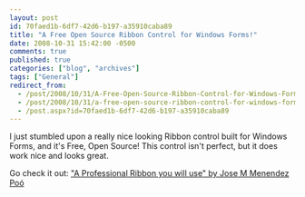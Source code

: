 ```yaml
---
layout: post
id: 70faed1b-6df7-42d6-b197-a35910caba89
title: "A Free Open Source Ribbon Control for Windows Forms!"
date: 2008-10-31 15:42:00 -0500
comments: true
published: true
categories: ["blog", "archives"]
tags: ["General"]
redirect_from: 
  - /post/2008/10/31/A-Free-Open-Source-Ribbon-Control-for-Windows-Forms
  - /post/2008/10/31/a-free-open-source-ribbon-control-for-windows-forms
  - /post.aspx?id=70faed1b-6df7-42d6-b197-a35910caba89
---
```

<!-- more -->
<p>
I just stumbled upon a really nice looking Ribbon control built for Windows Forms, and it&#39;s Free, Open Source! This control isn&#39;t perfect, but it does work nice and looks great.
</p>
<p>
Go check it out: <a href="http://www.codeproject.com/KB/toolbars/WinFormsRibbon.aspx">&quot;A Professional Ribbon you will use&quot; by Jose M Menendez Po&oacute;</a> 
</p>
<p>
<img src="/images/postsFreeOpenSourceProfessionalRibbonForWinForms.gif" alt="" />
</p>
